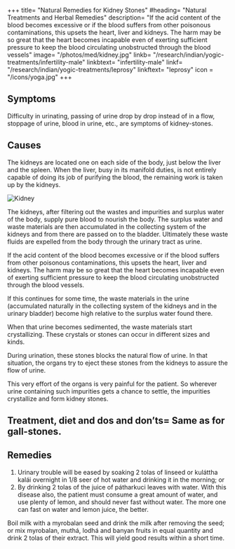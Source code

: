 +++
title= "Natural Remedies for Kidney Stones"
#heading= "Natural Treatments and Herbal Remedies"
description= "If the acid content of the blood becomes excessive or if the blood suffers from other poisonous contaminations, this upsets the heart, liver and kidneys. The harm may be so great that the heart becomes incapable even of exerting sufficient pressure to keep the blood circulating unobstructed through the blood vessels"
image= "/photos/med/kidney.jpg"
linkb= "/research/indian/yogic-treatments/infertility-male"
linkbtext= "infertility-male"
linkf= "/research/indian/yogic-treatments/leprosy"
linkftext= "leprosy"
icon = "/icons/yoga.jpg"
+++


## Symptoms

Difficulty in urinating, passing of urine drop by drop instead of in a flow, stoppage of urine, blood in urine, etc., are symptoms of kidney-stones.

## Causes

The kidneys are located one on each side of the body, just below the liver and the spleen. When the liver, busy in its manifold duties, is not entirely capable of doing its job of purifying the blood, the remaining work is taken up by the kidneys. 

![Kidney](/photos/med/kidney.jpg)

The kidneys, after filtering out the wastes and impurities and surplus water of the body, supply pure blood to nourish the body. The surplus water and waste materials are then accumulated in the collecting system of the kidneys and from there are passed on to the bladder. Ultimately these waste fluids are expelled from the body through the urinary tract as urine.

If the acid content of the blood becomes excessive or if the blood suffers from other poisonous contaminations, this upsets the heart, liver and kidneys. The harm may be so great that the heart becomes incapable even of exerting sufficient pressure to keep the blood circulating unobstructed through the blood vessels.

If this continues for some time, the waste materials in the urine (accumulated naturally in the collecting system of the kidneys and in the urinary bladder) become high relative to the surplus water found there. 

When that urine becomes sedimented, the waste materials start crystallizing. These crystals or stones can occur in different sizes and kinds. 

During urination, these stones blocks the natural flow of urine. In that situation, the organs try to eject these stones from the kidneys to assure the flow of urine. 

This very effort of the organs is very painful for the patient. So wherever urine containing such impurities gets a chance to settle, the impurities crystallize and form kidney stones.

## Treatment, diet and dos and don’ts= Same as for gall-stones.


## Remedies

1. Urinary trouble will be eased by soaking 2 tolas of linseed or kuláttha kalái overnight in 1/8 seer of hot water and drinking it in the morning; or
2. By drinking 2 tolas of the juice of pátharkuci leaves with water.
With this disease also, the patient must consume a great amount of water, and use plenty of lemon, and should never fast without water. The more one can fast on water and lemon juice, the better. 

Boil milk with a myrobalan seed and drink the milk after removing the seed; or mix myrobalan, muthá, lodhá and banyan fruits in equal quantity and drink 2 tolas of their extract. This will yield good results within a short time.
